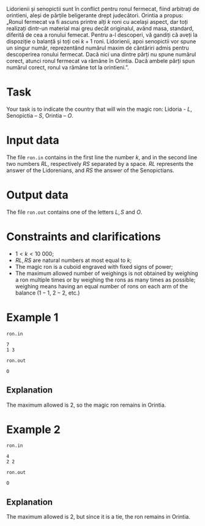 Lidorienii și senopictii sunt în conflict pentru ronul fermecat, fiind arbitrați de orintieni, aleși de părțile beligerante drept judecători. Orintia a propus: „Ronul fermecat va fi ascuns printre alți $k$ roni cu același aspect, dar toți realizați dintr-un material mai greu decât originalul, având masa, standard, diferită de cea a ronului femecat. Pentru a-l descoperi, vă gandiți că aveți la dispoziție o balanță și toți cei $k+1$ roni. Lidorienii, apoi senopictii vor spune un singur număr, reprezentând numărul maxim de cântăriri admis pentru descoperirea ronului fermecat. Dacă nici una dintre părți nu spune numărul corect, atunci ronul fermecat va rămâne în Orintia. Dacă ambele părți spun numărul corect, ronul va rămâne tot la orintieni.”.

# Task

Your task is to indicate the country that will win the magic ron: Lidoria - $L$, Senopictia – $S$, Orintia – $O$.

# Input data

The file `ron.in` contains in the first line the number $k$, and in the second line two numbers $RL$, respectively $RS$ separated by a space. $RL$ represents the answer of the Lidorenians, and $RS$ the answer of the Senopictians.

# Output data

The file `ron.out` contains one of the letters $L, S$ and $O$.

# Constraints and clarifications

* $1 < k < 10\ 000$;
* $RL, RS$ are natural numbers at most equal to $k$;
* The magic ron is a cuboid engraved with fixed signs of power;
* The maximum allowed number of weighings is not obtained by weighing a ron multiple times or by weighing the rons as many times as possible; weighing means having an equal number of rons on each arm of the balance ($1 - 1$, $2 - 2$, etc.)

# Example 1

`ron.in`
```
7
1 3
```

`ron.out`
```
O
```

## Explanation

The maximum allowed is $2$, so the magic ron remains in Orintia.

# Example 2

`ron.in`
```
4
2 2
```

`ron.out`
```
O
```

## Explanation

The maximum allowed is $2$, but since it is a tie, the ron remains in Orintia.
